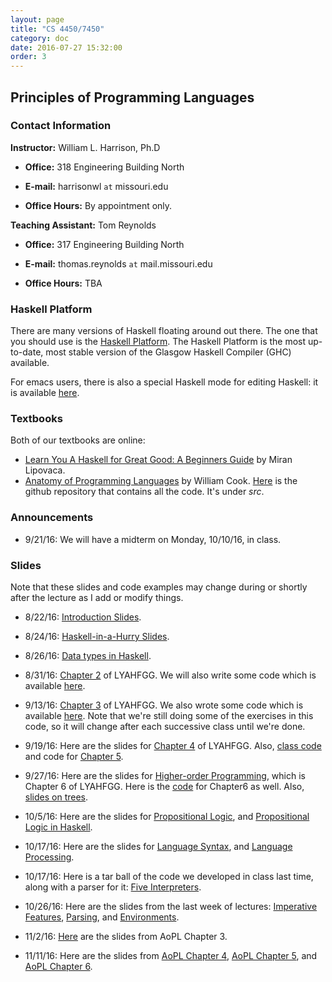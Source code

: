 ```yaml
---
layout: page
title: "CS 4450/7450"
category: doc
date: 2016-07-27 15:32:00
order: 3
---
```


## Principles of Programming Languages


### Contact Information

__Instructor:__ William L. Harrison, Ph.D

* __Office:__ 318 Engineering Building North

* __E-mail:__ harrisonwl `at` missouri.edu

* __Office Hours:__ By appointment only.

__Teaching Assistant:__ Tom Reynolds

* __Office:__ 317 Engineering Building North

* __E-mail:__ thomas.reynolds `at` mail.missouri.edu

* __Office Hours:__ TBA

### Haskell Platform

There are many versions of Haskell floating around out there. The one that you should use is
the <a href="https://www.haskell.org/platform/">Haskell Platform</a>. The Haskell Platform is the most up-to-date, most stable version of the Glasgow Haskell Compiler (GHC) available.

For emacs users, there is also a special Haskell mode for editing Haskell: it is available
<a href="https://github.com/haskell/haskell-mode">here</a>.

### Textbooks

Both of our textbooks are online:

* <a href="http://learnyouahaskell.com">Learn You A Haskell for Great Good: A Beginners Guide</a> by Miran Lipovaca.
* <a href="http://www.cs.utexas.edu/~wcook/anatomy/">Anatomy of Programming Languages</a> by William Cook. <a href="https://github.com/w7cook/AoPL">Here</a> is the github repository that contains all the code. It's under _src_.


### Announcements

* 9/21/16: We will have a midterm on Monday, 10/10/16, in class.

### Slides

Note that these slides and code examples may change during or shortly after the lecture as I add or modify things.

* 8/22/16:  <a href="https://harrisonwl.github.io/assets/courses/popl/fall2016/slides/Introduction.pdf">Introduction Slides</a>.

* 8/24/16:  <a href="https://harrisonwl.github.io/assets/courses/popl/fall2016/slides/HaskellInAHurry.pdf">Haskell-in-a-Hurry Slides</a>.

* 8/26/16:  <a href="https://harrisonwl.github.io/assets/courses/popl/fall2016/slides/datatypes.pdf">Data types in Haskell</a>.

* 8/31/16:  <a href="https://harrisonwl.github.io/assets/courses/popl/fall2016/slides/chapter2.pdf">Chapter 2</a> of LYAHFGG. We will also write some code which is available <a href="https://harrisonwl.github.io/assets/courses/popl/fall2016/slides/Chap2.hs">here</a>.

* 9/13/16:  <a href="https://harrisonwl.github.io/assets/courses/popl/fall2016/slides/chapter3.pdf">Chapter 3</a> of LYAHFGG. We also wrote some code which is available <a href="https://harrisonwl.github.io/assets/courses/popl/fall2016/slides/Class0912.hs">here</a>. Note that we're still doing some of the exercises in this code, so it will change after each successive class until we're done.

* 9/19/16: Here are the slides for  <a href="https://harrisonwl.github.io/assets/courses/popl/fall2016/slides/chapter4.pdf">Chapter 4</a> of LYAHFGG. Also,
  <a href="https://harrisonwl.github.io/assets/courses/popl/fall2016/slides/Class0912.hs">class code</a> and code for   <a href="https://harrisonwl.github.io/assets/courses/popl/fall2016/slides/chapter5.hs">Chapter 5</a>.

* 9/27/16: Here are the slides for  <a href="https://harrisonwl.github.io/assets/courses/popl/fall2016/slides/Chapter6.ppt">Higher-order Programming</a>, which is Chapter 6 of LYAHFGG. Here is the <a href="https://harrisonwl.github.io/assets/courses/popl/fall2016/slides/Chap6.hs">code</a> for Chapter6 as well. Also,
  <a href="https://harrisonwl.github.io/assets/courses/popl/fall2016/slides/Trees.pdf">slides on trees</a>.

* 10/5/16: Here are the slides for  <a href="https://harrisonwl.github.io/assets/courses/popl/fall2016/slides/PropositionalLogic.pdf">Propositional Logic</a>, and <a href="https://harrisonwl.github.io/assets/courses/popl/fall2016/slides/PropositionalLogicInHaskell.pdf">Propositional Logic in Haskell</a>. 


* 10/17/16: Here are the slides for <a href="https://harrisonwl.github.io/assets/courses/popl/fall2016/slides/LanguageSyntax.ppt">Language Syntax</a>, and <a href="https://harrisonwl.github.io/assets/courses/popl/fall2016/slides/LanguageProcessing.ppt">Language Processing</a>.

* 10/17/16: Here is a tar ball of the code we developed in class last time, along with a parser for it: <a href="https://harrisonwl.github.io/assets/courses/popl/fall2016/code/Interps.tar">Five Interpreters</a>.

* 10/26/16: Here are the slides from the last week of lectures: <a href="https://harrisonwl.github.io/assets/courses/popl/fall2016/slides/Imperative.ppt">Imperative Features</a>,
<a href="https://harrisonwl.github.io/assets/courses/popl/fall2016/slides/Parsing.ppt">Parsing</a>, and
<a href="https://harrisonwl.github.io/assets/courses/popl/fall2016/slides/Environments.ppt">Environments</a>.

* 11/2/16: <a href="https://harrisonwl.github.io/assets/courses/popl/fall2016/slides/AoPL3.pdf">Here</a> are the slides from AoPL Chapter 3.

* 11/11/16: Here are the slides from
  <a href="https://harrisonwl.github.io/assets/courses/popl/fall2016/slides/AoPL4.pdf">AoPL Chapter 4</a>, 
  <a href="https://harrisonwl.github.io/assets/courses/popl/fall2016/slides/AoPL5.pdf">AoPL Chapter 5</a>, 
and
  <a href="https://harrisonwl.github.io/assets/courses/popl/fall2016/slides/AoPL6.pdf">AoPL Chapter 6</a>.
  

